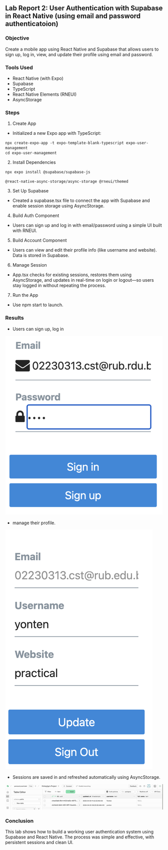 ## Lab Report 2: User Authentication with Supabase in React Native (using email and password authenticatoion)

### Objective
Create a mobile app using React Native and Supabase that allows users to sign up, log in, view, and update their profile using email and password.

### Tools Used
- React Native (with Expo)
- Supabase
- TypeScript
- React Native Elements (RNEUI)
- AsyncStorage

### Steps
1. Create App
- Initialized a new Expo app with TypeScript:
```
npx create-expo-app -t expo-template-blank-typescript expo-user-management
cd expo-user-management
```

2. Install Dependencies
```
npx expo install @supabase/supabase-js 
```

```
@react-native-async-storage/async-storage @rneui/themed
```

3. Set Up Supabase
- Created a supabase.tsx file to connect the app with Supabase and enable session storage using AsyncStorage.

4. Build Auth Component
- Users can sign up and log in with email/password using a simple UI built with RNEUI.

5. Build Account Component
- Users can view and edit their profile info (like username and website). Data is stored in Supabase.

6. Manage Session
- App.tsx checks for existing sessions, restores them using AsyncStorage, and updates in real-time on login or logout—so users stay logged in without repeating the process.

7. Run the App
- Use npm start to launch.

### Results
- Users can sign up, log in

![alt text](assets/login.png)

- manage their profile.

![alt text](assets/UpdateProfile.png)


- Sessions are saved in and refreshed automatically using AsyncStorage.

![alt text](assets/updateSupabase.png)


### Conclusion
This lab shows how to build a working user authentication system using Supabase and React Native. The process was simple and effective, with persistent sessions and clean UI.